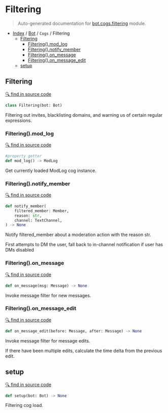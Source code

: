 # Filtering

> Auto-generated documentation for [bot.cogs.filtering](https://github.com/python-discord/bot/blob/master/bot/cogs/filtering.py) module.

- [Index](../../README.md#modules) / [Bot](../index.md#bot) / `Cogs` / Filtering
  - [Filtering](#filtering)
    - [Filtering().mod_log](#filteringmod_log)
    - [Filtering().notify_member](#filteringnotify_member)
    - [Filtering().on_message](#filteringon_message)
    - [Filtering().on_message_edit](#filteringon_message_edit)
  - [setup](#setup)

## Filtering

[🔍 find in source code](https://github.com/python-discord/bot/blob/master/bot/cogs/filtering.py#L40)

```python
class Filtering(bot: Bot)
```

Filtering out invites, blacklisting domains, and warning us of certain regular expressions.

### Filtering().mod_log

[🔍 find in source code](https://github.com/python-discord/bot/blob/master/bot/cogs/filtering.py#L40)

```python
#property getter
def mod_log() -> ModLog
```

Get currently loaded ModLog cog instance.

### Filtering().notify_member

[🔍 find in source code](https://github.com/python-discord/bot/blob/master/bot/cogs/filtering.py#L351)

```python
def notify_member(
    filtered_member: Member,
    reason: str,
    channel: TextChannel,
) -> None
```

Notify filtered_member about a moderation action with the reason str.

First attempts to DM the user, fall back to in-channel notification if user has DMs disabled

### Filtering().on_message

[🔍 find in source code](https://github.com/python-discord/bot/blob/master/bot/cogs/filtering.py#L105)

```python
def on_message(msg: Message) -> None
```

Invoke message filter for new messages.

### Filtering().on_message_edit

[🔍 find in source code](https://github.com/python-discord/bot/blob/master/bot/cogs/filtering.py#L110)

```python
def on_message_edit(before: Message, after: Message) -> None
```

Invoke message filter for message edits.

If there have been multiple edits, calculate the time delta from the previous edit.

## setup

[🔍 find in source code](https://github.com/python-discord/bot/blob/master/bot/cogs/filtering.py#L363)

```python
def setup(bot: Bot) -> None
```

Filtering cog load.
